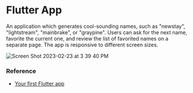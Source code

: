 # Flutter App

An application which generates cool-sounding names, such as "newstay", "lightstream", "mainbrake", or "graypine". Users can ask for the next name, favorite the current one, and review the list of favorited names on a separate page. The app is responsive to different screen sizes.

![Screen Shot 2023-02-23 at 3 39 40 PM](https://user-images.githubusercontent.com/77234273/220849168-0890c498-07ae-4a04-9e04-a055f18119d0.png)


### Reference

- [Your first Flutter app](https://codelabs.developers.google.com/codelabs/flutter-codelab-first)
